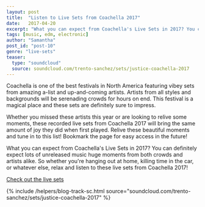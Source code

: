 ```yaml
---
layout: post
title:  "Listen to Live Sets from Coachella 2017"
date:   2017-04-20
excerpt: "What you can expect from Coachella's Live Sets in 2017? You can definitely expect lots of unreleased music huge moments from both crowds and artists alike."
tags: [music, edm, electronic]
author: "Samantha"
post_id: "post-10"
genre: "live-sets"
teaser:
  type: "soundcloud"
  source: soundcloud.com/trento-sanchez/sets/justice-coachella-2017
---
```

Coachella is one of the best festivals in North America featuring vibey sets from amazing a-list and up-and-coming artists. Artists from all styles and backgrounds will be serenading crowds for hours on end. This festival is a magical place and these sets are definitely sure to impress.

Whether you missed these artists this year or are looking to relive some moments, these recorded live sets from Coachella 2017 will bring the same amount of joy they did when first played. Relive these beautiful moments and tune in to this list! Bookmark the page for easy access in the future!

What you can expect from Coachella's Live Sets in 2017?
You can definitely expect lots of unreleased music huge moments from both crowds and artists alike. So whether you're hanging out at home, killing time in the car, or whatever else, relax and listen to these live sets from Coachella 2017!

[Check out the live sets](https://www.1001tracklists.com/source/gfvbhc/electric-forest-festival/index.html)

{% include /helpers/blog-track-sc.html source="soundcloud.com/trento-sanchez/sets/justice-coachella-2017" %}
